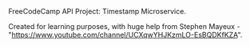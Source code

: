 FreeCodeCamp API Project: Timestamp Microservice.

Created for learning purposes, with huge help from Stephen Mayeux - "https://www.youtube.com/channel/UCXqwYHJKzmLO-EsBQDKfKZA".